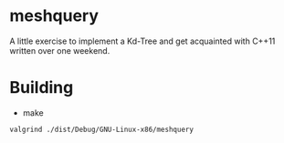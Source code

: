 # meshquery
A little exercise to implement a Kd-Tree and get acquainted with C++11 written over one weekend.

# Building
* make

```
valgrind ./dist/Debug/GNU-Linux-x86/meshquery
```
